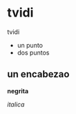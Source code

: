 tvidi
=====

tvidi

- un punto
- dos puntos

un encabezao
------------

**negrita**

*italica*


  <?php
  echo "Hola"
